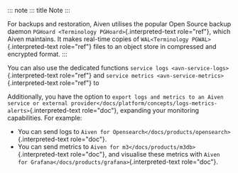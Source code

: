 ::: note
::: title
Note
:::

For backups and restoration, Aiven utilises the popular Open Source
backup daemon `PGHoard <Terminology PGHoard>`{.interpreted-text
role="ref"}, which Aiven maintains. It makes real-time copies of
`WAL<Terminology PGWAL>`{.interpreted-text role="ref"} files to an
object store in compressed and encrypted format.
:::

You can also use the dedicated functions
`service logs <avn-service-logs>`{.interpreted-text role="ref"} and
`service metrics <avn-service-metrics>`{.interpreted-text role="ref"} to

Additionally, you have the option to
`export logs and metrics to an Aiven service or external provider</docs/platform/concepts/logs-metrics-alerts>`{.interpreted-text
role="doc"}, expanding your monitoring capabilities. For example:

-   You can send logs to
    `Aiven for Opensearch</docs/products/opensearch>`{.interpreted-text
    role="doc"}.
-   You can send metrics to
    `Aiven for m3</docs/products/m3db>`{.interpreted-text role="doc"},
    and visualise these metrics with
    `Aiven for Grafana</docs/products/grafana>`{.interpreted-text
    role="doc"}.
